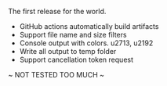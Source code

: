 The first release for the world.

- GitHub actions automatically build artifacts
- Support file name and size filters
- Console output with colors. u2713, u2192
- Write all output to temp folder
- Support cancellation token request

~ NOT TESTED TOO MUCH ~